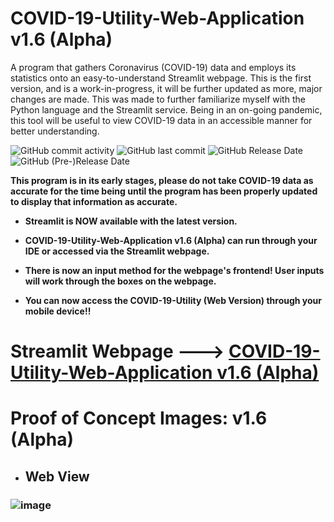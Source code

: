 # COVID-19-Utility-Web-Application v1.6 (Alpha) 
A program that gathers Coronavirus (COVID-19) data and employs its statistics onto an easy-to-understand Streamlit webpage. This is the first version, and is a work-in-progress, it will be further updated as more, major changes are made. This was made to further familiarize myself with the Python language and the Streamlit service. Being in an on-going pandemic, this tool will be useful to view COVID-19 data in an accessible manner for better understanding. 

![GitHub commit activity](https://img.shields.io/github/commit-activity/y/ariankharazmi/COVID-19-Utility-Web-Application) ![GitHub last commit](https://img.shields.io/github/last-commit/ariankharazmi/COVID-19-Utility-Web-Application) ![GitHub Release Date](https://img.shields.io/github/release-date/ariankharazmi/covid-19-utility-web-application) ![GitHub (Pre-)Release Date](https://img.shields.io/github/release-date-pre/ariankharazmi/covid-19-utility-web-application)


**This program is in its early stages, please do not take COVID-19 data as accurate for the time being until the program has been properly updated to display that information as accurate.**

- **Streamlit is NOW available with the latest version.**

- **COVID-19-Utility-Web-Application v1.6 (Alpha) can run through your IDE or accessed via the Streamlit webpage.**

- **There is now an input method for the webpage's frontend! User inputs will work through the boxes on the webpage.**

- **You can now access the COVID-19-Utility (Web Version) through your mobile device!!**

# Streamlit Webpage ---> [COVID-19-Utility-Web-Application v1.6 (Alpha)](https://ariankharazmi-covid-19-utility-web-application-main-xlxt4l.streamlit.app/)



# Proof of Concept Images: v1.6 (Alpha)
* ## Web View
### ![image](https://user-images.githubusercontent.com/100003892/226227485-20907d21-83f2-4143-a889-a133700afba3.png)




